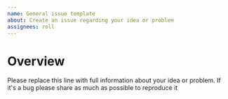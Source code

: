 ```yaml
---
name: General issue template
about: Create an issue regarding your idea or problem
assignees: roll
---
```


# Overview

Please replace this line with full information about your idea or problem. If it's a bug please share as much as possible to reproduce it
